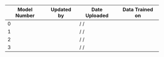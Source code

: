 | Model Number        | Updated by | Date Uploaded | Data Trained on |
|-------------------|------------|----------|--------------|
|    0     |         | / /  |          |
|    1     |         | / /   |         |
|  2   |         | / / |          |
|   3   |         | / /  |          |
